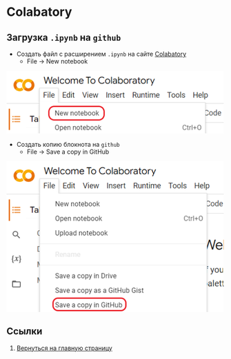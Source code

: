 # Colabatory

## Загрузка `.ipynb` на `github`

- Создать файл с расширением `.ipynb` на сайте [Colabatory](https://colab.research.google.com/)
  - File -> New notebook

<picture>
  <source media="(prefers-color-scheme: dark)" srcset="../images/colab-new-notebook-dark.png">
  <img alt="New notebook in light theme" src="../images/colab-new-notebook-light.png">
</picture>

- Создать копию блокнота на `github`
  - File -> Save a copy in GitHub

<picture>
  <source media="(prefers-color-scheme: dark)" srcset="../images/colab-save-in-github-dark.png">
  <img alt="Save a copy in github" src="../images/colab-save-in-github-light.png">
</picture>

## Ссылки

1. [Вернуться на главную страницу](../README.md)

